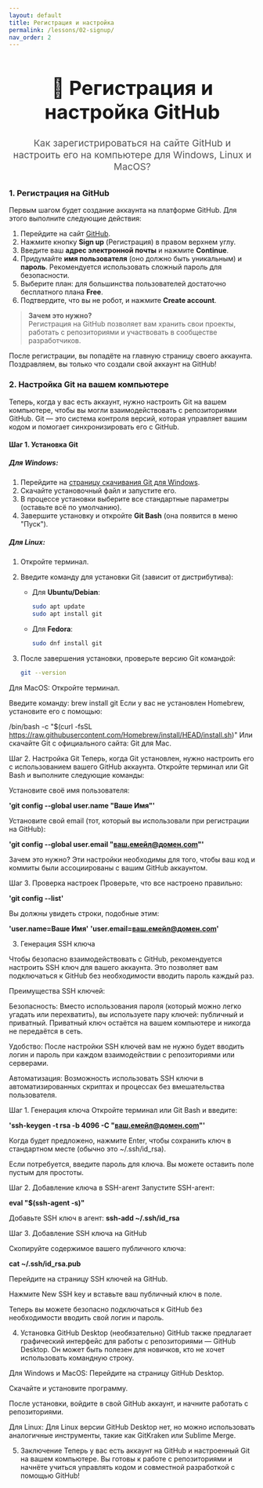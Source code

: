 ```yaml
---
layout: default
title: Регистрация и настройка
permalink: /lessons/02-signup/
nav_order: 2
---
```


<div style="text-align:center; margin: 2rem 0;">
  <h1 style="font-size:2.5rem;">📝 Регистрация и настройка GitHub</h1>
  <p style="font-size:1.2rem; color:#555;">Как зарегистрироваться на сайте GitHub и настроить его на компьютере для Windows, Linux и MacOS?</p>
</div>

### 1. Регистрация на GitHub

Первым шагом будет создание аккаунта на платформе GitHub. Для этого выполните следующие действия:

1. Перейдите на сайт [GitHub](https://github.com).
2. Нажмите кнопку **Sign up** (Регистрация) в правом верхнем углу.
3. Введите ваш **адрес электронной почты** и нажмите **Continue**.
4. Придумайте **имя пользователя** (оно должно быть уникальным) и **пароль**. Рекомендуется использовать сложный пароль для безопасности.
5. Выберите план: для большинства пользователей достаточно бесплатного плана **Free**.
6. Подтвердите, что вы не робот, и нажмите **Create account**.

> **Зачем это нужно?**  
> Регистрация на GitHub позволяет вам хранить свои проекты, работать с репозиториями и участвовать в сообществе разработчиков.

После регистрации, вы попадёте на главную страницу своего аккаунта. Поздравляем, вы только что создали свой аккаунт на GitHub!

### 2. Настройка Git на вашем компьютере

Теперь, когда у вас есть аккаунт, нужно настроить Git на вашем компьютере, чтобы вы могли взаимодействовать с репозиториями GitHub. Git — это система контроля версий, которая управляет вашим кодом и помогает синхронизировать его с GitHub.

#### Шаг 1. Установка Git

##### Для **Windows**:

1. Перейдите на [страницу скачивания Git для Windows](https://git-scm.com/download/win).
2. Скачайте установочный файл и запустите его.
3. В процессе установки выберите все стандартные параметры (оставьте всё по умолчанию).
4. Завершите установку и откройте **Git Bash** (она появится в меню "Пуск").

##### Для **Linux**:

1. Откройте терминал.
2. Введите команду для установки Git (зависит от дистрибутива):
    - Для **Ubuntu/Debian**:
      ```bash
      sudo apt update
      sudo apt install git
      ```
    - Для **Fedora**:
      ```bash
      sudo dnf install git
      ```

3. После завершения установки, проверьте версию Git командой:
   ```bash
   git --version

Для MacOS:
Откройте терминал.

Введите команду:
brew install git
Если у вас не установлен Homebrew, установите его с помощью:

/bin/bash -c "$(curl -fsSL https://raw.githubusercontent.com/Homebrew/install/HEAD/install.sh)"
Или скачайте Git с официального сайта: Git для Mac.

Шаг 2. Настройка Git
Теперь, когда Git установлен, нужно настроить его с использованием вашего GitHub аккаунта. Откройте терминал или Git Bash и выполните следующие команды:

Установите своё имя пользователя:

**'git config --global user.name "Ваше Имя"'**

Установите свой email (тот, который вы использовали при регистрации на GitHub):

**'git config --global user.email "ваш.емейл@домен.com"'**

Зачем это нужно?
Эти настройки необходимы для того, чтобы ваш код и коммиты были ассоциированы с вашим GitHub аккаунтом.

Шаг 3. Проверка настроек
Проверьте, что все настроено правильно:

**'git config --list'**

Вы должны увидеть строки, подобные этим:

**'user.name=Ваше Имя'**
**'user.email=ваш.емейл@домен.com'**

3. Генерация SSH ключа

Чтобы безопасно взаимодействовать с GitHub, рекомендуется настроить SSH ключ для вашего аккаунта. 
Это позволяет вам подключаться к GitHub без необходимости вводить пароль каждый раз.

Преимущества SSH ключей:

Безопасность: Вместо использования пароля (который можно легко угадать или перехватить), вы используете пару ключей: публичный и приватный. Приватный ключ остаётся на вашем компьютере и никогда не передаётся в сеть.

Удобство: После настройки SSH ключей вам не нужно будет вводить логин и пароль при каждом взаимодействии с репозиториями или серверами.

Автоматизация: Возможность использовать SSH ключи в автоматизированных скриптах и процессах без вмешательства пользователя.

Шаг 1. Генерация ключа
Откройте терминал или Git Bash и введите:

**'ssh-keygen -t rsa -b 4096 -C "ваш.емейл@домен.com"'**

Когда будет предложено, нажмите Enter, чтобы сохранить ключ в стандартном месте (обычно это ~/.ssh/id_rsa).

Если потребуется, введите пароль для ключа. Вы можете оставить поле пустым для простоты.

Шаг 2. Добавление ключа в SSH-агент
Запустите SSH-агент:

**eval "$(ssh-agent -s)"**

Добавьте SSH ключ в агент:
**ssh-add ~/.ssh/id_rsa**

Шаг 3. Добавление SSH ключа на GitHub

Скопируйте содержимое вашего публичного ключа:

**cat ~/.ssh/id_rsa.pub**

Перейдите на страницу SSH ключей на GitHub.

Нажмите New SSH key и вставьте ваш публичный ключ в поле.

Теперь вы можете безопасно подключаться к GitHub без необходимости вводить свой логин и пароль.

4. Установка GitHub Desktop (необязательно)
GitHub также предлагает графический интерфейс для работы с репозиториями — GitHub Desktop. Он может быть полезен для новичков, кто не хочет использовать командную строку.

Для Windows и MacOS:
Перейдите на страницу GitHub Desktop.

Скачайте и установите программу.

После установки, войдите в свой GitHub аккаунт, и начните работать с репозиториями.

Для Linux:
Для Linux версии GitHub Desktop нет, но можно использовать аналогичные инструменты, такие как GitKraken или Sublime Merge.

5. Заключение
Теперь у вас есть аккаунт на GitHub и настроенный Git на вашем компьютере. Вы готовы к работе с репозиториями и начнёте учиться управлять кодом и совместной разработкой с помощью GitHub!